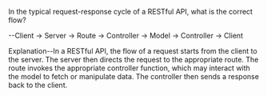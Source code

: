 In the typical request-response cycle of a RESTful
API, what is the correct flow?

--Client -> Server -> Route -> Controller -> Model -> Controller -> Client 

Explanation--In a RESTful API, the flow of a request starts from the client to the server. The server then
directs the request to the appropriate route. The route invokes the appropriate controller
function, which may interact with the model to fetch or manipulate data. The controller then
sends a response back to the client.